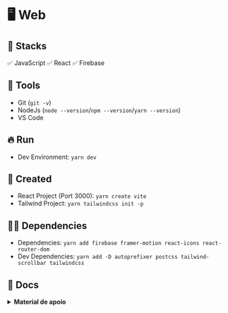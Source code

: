 # :desktop_computer: Web

## :briefcase: Stacks

✅ JavaScript
✅ React
✅ Firebase

## :hammer: Tools

- Git (`git -v`)
- NodeJs (`node --version`/`npm --version`/`yarn --version`)
- VS Code

## :fire: Run

- Dev Environment: `yarn dev`

## :baby: Created

- React Project (Port 3000): `yarn create vite`
- Tailwind Project: `yarn tailwindcss init -p`

## :ok_man: Dependencies

- Dependencies: `yarn add firebase framer-motion react-icons react-router-dom`
- Dev Dependencies: `yarn add -D autoprefixer postcss tailwind-scrollbar tailwindcss`

## :page_facing_up: Docs

<details>
<summary><b>Material de apoio</b></summary>

### :scroll: Documentações oficiais

- **Documentação:**
  - Firebase: `https://firebase.google.com`
  - Tailwind: `https://tailwindcss.com/`
  - Flowbit: `https://flowbite.com/`
  - Scrollbar : `https://www.npmjs.com/package/tailwind-scrollbar`
  - Favico: `https://favicon.io/favicon-generator/`

- **Firebase Config:**
  - Project: create project -> food
  - Firestore: firestore database -> create database -> mode production -> enable rules: rules -> true
  - Realtime: realtime database -> create database -> looked mode -> enable rules: rules -> write: true
  - Storage: add folder (images) -> enable rules: rules -> true
  - Settings: project settings -> web -> foodapp
  - Authentication: Authentication -> Google Auth

<details>
